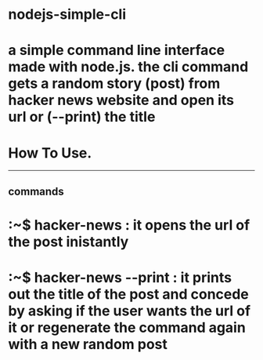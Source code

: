 # nodejs-simple-cli

# a simple command line interface made with node.js. the cli command gets a random story (post) from hacker news website and open its url or (--print) the title

# How To Use.
-------
commands
--------
# :~$ hacker-news : it opens the url of the post inistantly

# :~$ hacker-news --print : it prints out the title of the post and concede by asking if the user wants the url of it or regenerate the command again with a new random post
